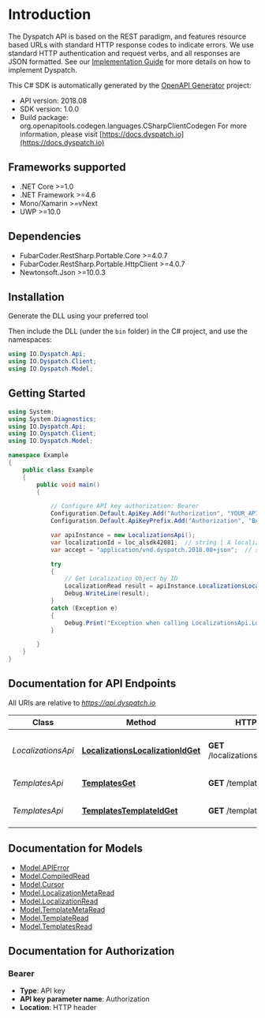 # Introduction

The Dyspatch API is based on the REST paradigm, and features
resource based URLs with standard HTTP response codes to indicate errors. We
use standard HTTP authentication and request verbs, and all responses are JSON
formatted. See our [Implementation Guide](https://docs.dyspatch.io/development/implementing_dyspatch/)
for more details on how to implement Dyspatch.

This C# SDK is automatically generated by the [OpenAPI Generator](https://openapi-generator.tech) project:

- API version: 2018.08
- SDK version: 1.0.0
- Build package: org.openapitools.codegen.languages.CSharpClientCodegen
    For more information, please visit [https://docs.dyspatch.io](https://docs.dyspatch.io)

<a name="frameworks-supported"></a>
## Frameworks supported
- .NET Core >=1.0
- .NET Framework >=4.6
- Mono/Xamarin >=vNext
- UWP >=10.0

<a name="dependencies"></a>
## Dependencies
- FubarCoder.RestSharp.Portable.Core >=4.0.7
- FubarCoder.RestSharp.Portable.HttpClient >=4.0.7
- Newtonsoft.Json >=10.0.3

<a name="installation"></a>
## Installation
Generate the DLL using your preferred tool

Then include the DLL (under the `bin` folder) in the C# project, and use the namespaces:
```csharp
using IO.Dyspatch.Api;
using IO.Dyspatch.Client;
using IO.Dyspatch.Model;
```
<a name="getting-started"></a>
## Getting Started

```csharp
using System;
using System.Diagnostics;
using IO.Dyspatch.Api;
using IO.Dyspatch.Client;
using IO.Dyspatch.Model;

namespace Example
{
    public class Example
    {
        public void main()
        {

            // Configure API key authorization: Bearer
            Configuration.Default.ApiKey.Add("Authorization", "YOUR_API_KEY");
            Configuration.Default.ApiKeyPrefix.Add("Authorization", "Bearer");

            var apiInstance = new LocalizationsApi();
            var localizationId = loc_alsdk42081;  // string | A localization ID
            var accept = "application/vnd.dyspatch.2018.08+json";  // string | A version of the API that should be used for the request. For example, to use version \"2018.08\", set the value to \"application/vnd.dyspatch.2018.08+json\"

            try
            {
                // Get Localization Object by ID
                LocalizationRead result = apiInstance.LocalizationsLocalizationIdGet(localizationId, accept);
                Debug.WriteLine(result);
            }
            catch (Exception e)
            {
                Debug.Print("Exception when calling LocalizationsApi.LocalizationsLocalizationIdGet: " + e.Message );
            }

        }
    }
}
```

<a name="documentation-for-api-endpoints"></a>
## Documentation for API Endpoints

All URIs are relative to *https://api.dyspatch.io*

Class | Method | HTTP request | Description
------------ | ------------- | ------------- | -------------
*LocalizationsApi* | [**LocalizationsLocalizationIdGet**](docs/LocalizationsApi.md#localizationslocalizationidget) | **GET** /localizations/{localizationId} | Get Localization Object by ID
*TemplatesApi* | [**TemplatesGet**](docs/TemplatesApi.md#templatesget) | **GET** /templates | List Templates
*TemplatesApi* | [**TemplatesTemplateIdGet**](docs/TemplatesApi.md#templatestemplateidget) | **GET** /templates/{templateId} | Get Template by ID


<a name="documentation-for-models"></a>
## Documentation for Models

 - [Model.APIError](docs/APIError.md)
 - [Model.CompiledRead](docs/CompiledRead.md)
 - [Model.Cursor](docs/Cursor.md)
 - [Model.LocalizationMetaRead](docs/LocalizationMetaRead.md)
 - [Model.LocalizationRead](docs/LocalizationRead.md)
 - [Model.TemplateMetaRead](docs/TemplateMetaRead.md)
 - [Model.TemplateRead](docs/TemplateRead.md)
 - [Model.TemplatesRead](docs/TemplatesRead.md)


<a name="documentation-for-authorization"></a>
## Documentation for Authorization

<a name="Bearer"></a>
### Bearer

- **Type**: API key
- **API key parameter name**: Authorization
- **Location**: HTTP header

